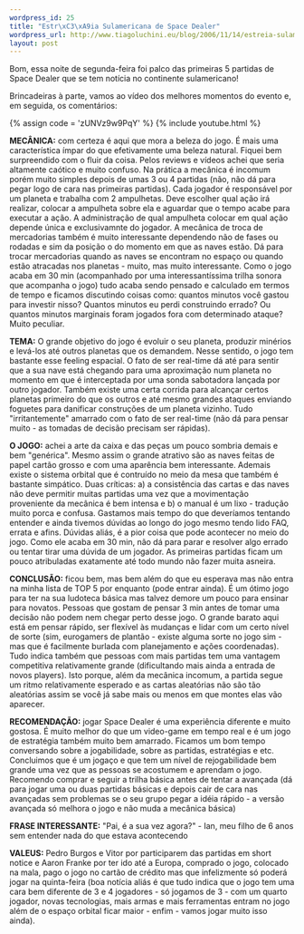 ```yaml
--- 
wordpress_id: 25
title: "Estr\xC3\xA9ia Sulamericana de Space Dealer"
wordpress_url: http://www.tiagoluchini.eu/blog/2006/11/14/estreia-sulamericana-de-space-dealer/
layout: post
---
```


Bom, essa noite de segunda-feira foi palco das primeiras 5 partidas de  Space Dealer que se tem notícia no continente sulamericano!

Brincadeiras à parte, vamos ao vídeo dos melhores momentos do evento e, em seguida, os  comentários:

{% assign code = 'zUNVz9w9PqY' %}
{% include youtube.html %}

**MECÂNICA:** com certeza é aqui que mora a beleza do jogo. É mais uma característica ímpar do que efetivamente uma beleza natural. Fiquei  bem surpreendido com o fluir da coisa. Pelos reviews e vídeos achei que  seria altamente caótico e muito confuso. Na prática a mecânica é incomum  porém muito simples depois de umas 3 ou 4 partidas (não, não dá para pegar  logo de cara nas primeiras partidas). Cada jogador é responsável por um  planeta e trabalha com 2 ampulhetas. Deve escolher qual ação irá realizar,  colocar a ampulheta sobre ela e aguardar que o tempo acabe para executar a  ação. A administração de qual ampulheta colocar em qual ação depende única  e exclusivamnte do jogador. A mecânica de troca de mercadorias também é  muito interessante dependendo não de fases ou rodadas e sim da posição o  do momento em que as naves estão. Dá para trocar mercadorias quando as naves  se encontram no espaço ou quando estão atracadas nos planetas - muito,  mas muito interessante. Como o jogo acaba em 30 min (acompanhado por  uma interessantíssima trilha sonora que acompanha o jogo) tudo acaba  sendo pensado e calculado em termos de tempo e ficamos discutindo coisas  como: quantos minutos você gastou para investir nisso? Quantos minutos eu  perdi construindo errado? Ou quantos minutos marginais foram jogados fora  com determinado ataque? Muito peculiar.

**TEMA:** O grande objetivo do  jogo é evoluir o seu planeta, produzir minérios e levá-los até outros  planetas que os demandem. Nesse sentido, o jogo tem bastante esse feeling  espacial. O fato de ser real-time dá até para sentir que a sua nave está  chegando para uma aproximação num planeta no momento em que é interceptada  por uma sonda sabotadora lançada por outro jogador. Também existe uma certa  corrida para alcançar certos planetas primeiro do que os outros e até mesmo  grandes ataques enviando foguetes para danificar construções de um planeta  vizinho. Tudo "irritantemente" amarrado com o fato de ser real-time (não dá  para pensar muito - as tomadas de decisão precisam ser rápidas).

**O JOGO:** achei a arte da caixa e das peças um pouco sombria demais e  bem "genérica". Mesmo assim o grande atrativo são as naves feitas de  papel cartão grosso e com uma aparência bem interessante. Ademais existe o  sistema orbital que é contruído no meio da mesa que também é bastante  simpático. Duas críticas: a) a consistência das cartas e das naves não deve  permitir muitas partidas uma vez que a movimentação proveniente da mecânica é  bem intensa e b) o manual é um lixo - tradução muito porca e confusa.  Gastamos mais tempo do que deveríamos tentando entender e ainda tivemos  dúvidas ao longo do jogo mesmo tendo lido FAQ, errata e afins. Dúvidas aliás,  é a pior coisa que pode acontecer no meio do jogo. Como ele acaba em 30 min,  não dá para parar e resolver algo errado ou tentar tirar uma dúvida de um  jogador. As primeiras partidas ficam um pouco atribuladas exatamente até todo  mundo não fazer muita asneira.

**CONCLUSÃO:** ficou bem, mas bem além do  que eu esperava mas não entra na minha lista de TOP 5 por enquanto (pode  entrar ainda). É um ótimo jogo para ter na sua ludoteca básica mas talvez  demore um pouco para ensinar para novatos. Pessoas que gostam de pensar 3 min  antes de tomar uma decisão não podem nem chegar perto desse jogo. O grande  barato aqui está em pensar rápido, ser flexível às mudanças e lidar com um  certo nível de sorte (sim, eurogamers de plantão - existe alguma sorte no  jogo sim - mas que é facilmente burlada com planejamento e ações  coordenadas). Tudo indica também que pessoas com mais partidas tem uma  vantagem competitiva relativamente grande (dificultando mais ainda a entrada  de novos players). Isto porque, além da mecânica incomum, a partida segue um  ritmo relativamente esperado e as cartas aleatórias não são tão aleatórias  assim se você já sabe mais ou menos em que montes elas vão  aparecer. 

**RECOMENDAÇÃO:** jogar Space Dealer é uma experiência diferente e  muito gostosa. É muito melhor do que um video-game em tempo real e é um jogo  de estratégia também muito bem amarrado. Ficamos um bom tempo conversando  sobre a jogabilidade, sobre as partidas, estratégias e etc. Concluimos que é  um jogaço e que tem um nível de rejogabilidade bem grande uma vez que  as pessoas se acostumem e aprendam o jogo. Recomendo comprar e seguir a  trilha básica antes de tentar a avançada (dá para jogar uma ou duas  partidas básicas e depois cair de cara nas avançadas sem problemas se o seu  grupo pegar a idéia rápido - a versão avançada só melhora o jogo e não muda  a mecânica básica)

**FRASE INTERESSANTE:** "Pai, é a sua vez agora?" -  Ian, meu filho de 6 anos sem entender nada do que estava  acontecendo 

**VALEUS:** Pedro Burgos e Vitor por participarem das partidas em  short notice e Aaron Franke por ter ido até a Europa, comprado o jogo,  colocado na mala, pago o jogo no cartão de crédito mas que infelizmente só  poderá jogar na quinta-feira (boa notícia aliás é que tudo indica que o jogo  tem uma cara bem diferente de 3 e 4 jogadores - só jogamos de 3 - com um  quarto jogador, novas tecnologias, mais armas e mais ferramentas entram no  jogo além de o espaço orbital ficar maior - enfim - vamos jogar muito isso  ainda).
